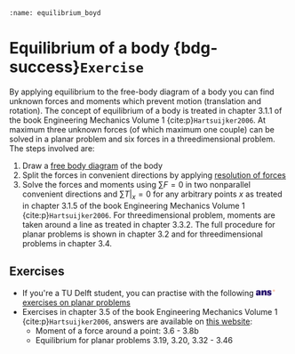 ```{index} Equilibrium of a body
:name: equilibrium_boyd
```
# Equilibrium of a body {bdg-success}`Exercise`

By applying equilibrium to the free-body diagram of a body  you can find unknown forces and moments which prevent motion (translation and rotation). The concept of equilibrium of a body is treated in chapter 3.1.1 of the book Engineering Mechanics Volume 1 {cite:p}`Hartsuijker2006`. At maximum three unknown forces (of which maximum one couple) can be solved in a planar problem and six forces in a threedimensional problem. The steps involved are:

1. Draw a [free body diagram](free-body-diagram) of the body
2. Split the forces in convenient directions by applying [resolution of forces](resolution_forces)
3. Solve the forces and moments using $\sum F  = 0$  in two nonparallel convenient directions and ${\left. {\sum T } \right|_x} = 0$ for any arbitrary points $x$ as treated in chapter 3.1.5 of the book Engineering Mechanics Volume 1 {cite:p}`Hartsuijker2006`. For threedimensional problem, moments are taken around a line as treated in chapter 3.3.2. The full procedure for planar problems is shown in chapter 3.2 and for threedimensional problems in chapter 3.4.


## Exercises
- If you're a TU Delft student, you can practise with the following [<img height="12px" src="../../images/ANS.svg" alt="ANS"> exercises on planar problems](https://ans.app/digital_test/assignments/1089993/results/new)
- Exercises in chapter 3.5 of the book Engineering Mechanics Volume 1 {cite:p}`Hartsuijker2006`, answers are available on [this website](https://icozct.tudelft.nl/TUD_CT/bookanswers/vol1/Chapter3/):
  - Moment of a force around a point:  3.6 - 3.8b
  - Equilibrium for planar problems 3.19, 3.20, 3.32 - 3.46